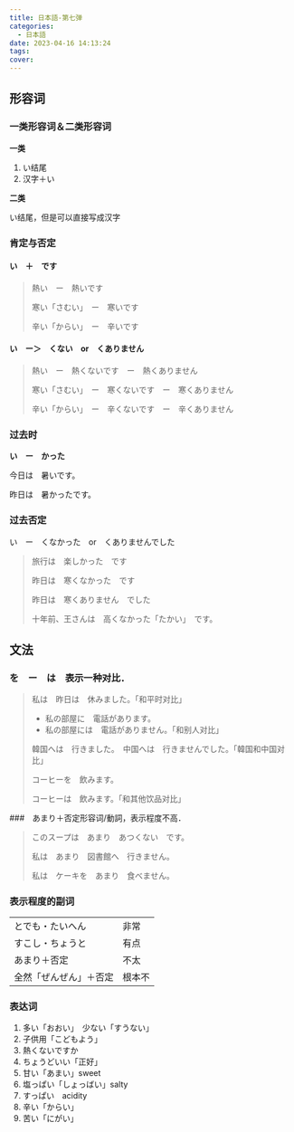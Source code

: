 ```yaml
---
title: 日本語-第七弹
categories:
  - 日本語
date: 2023-04-16 14:13:24
tags:
cover:
---
```


## 形容词

### 一类形容词＆二类形容词
**一类**
1. い结尾
2. 汉字＋い

**二类**

い结尾，但是可以直接写成汉字

### 肯定与否定

#### い　＋　です
> 熱い　ー　熱いです
>
> 寒い「さむい」　ー　寒いです
>
> 辛い「からい」　ー　辛いです

#### い　ー＞　くない　or　くありません
> 熱い　ー　熱くないです　ー　熱くありません
>
> 寒い「さむい」　ー　寒くないです　ー　寒くありません
>
> 辛い「からい」　ー　辛くないです　ー　辛くありません

### 过去时
**い　ー　かった**

今日は　暑いです。

昨日は　暑かったです。

### 过去否定

い　ー　くなかった　or　くありませんでした

> 旅行は　楽しかった　です
>
> 昨日は　寒くなかった　です
>
> 昨日は　寒くありません　でした
>
> 十年前、王さんは　高くなかった「たかい」　です。

## 文法
### を　ー　は　表示一种对比．
> 私は　昨日は　休みました。「和平时对比」
>
> - 私の部屋に　電話があります。
> - 私の部屋には　電話がありません。「和别人对比」
>
> 韓国へは　行きました。　中国へは　行きませんでした。「韓国和中国对比」
>
> コーヒーを　飲みます。
>
> コーヒーは　飲みます。「和其他饮品对比」

###　あまり＋否定形容词/動詞，表示程度不高．
> このスープは　あまり　あつくない　です。
>
> 私は　あまり　図書館へ　行きません。
>
> 私は　ケーキを　あまり　食べません。

### 表示程度的副词
|  |  |
|---|---|
| とでも・たいへん | 非常 |
| すこし・ちょうと | 有点 |
| あまり＋否定 | 不太 |
| 全然「ぜんぜん」＋否定 | 根本不 |

### 表达词
1. 多い「おおい」　少ない「すうない」
2. 子供用「こどもよう」
3. 熱くないですか　
4. ちょうどいい「正好」
5. 甘い「あまい」sweet
6. 塩っぱい「しょっばい」salty
7. すっぱい　acidity
8. 辛い「からい」
9. 苦い「にがい」
